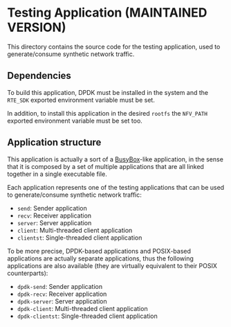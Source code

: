 # Testing Application (MAINTAINED VERSION)

This directory contains the source code for the testing application, used to generate/consume synthetic network traffic.

## Dependencies

To build this application, DPDK must be installed in the system and the `RTE_SDK` exported environment variable must be set.

In addition, to install this application in the desired `rootfs` the `NFV_PATH` exported environment variable must be set too.

## Application structure

This application is actually a sort of a [BusyBox](https://en.wikipedia.org/wiki/BusyBox)-like application, in the sense that it is composed by a set of multiple applications that are all linked together in a single executable file.

Each application represents one of the testing applications that can be used to generate/consume synthetic network traffic:
 - `send`: Sender application
 - `recv`: Receiver application
 - `server`: Server application
 - `client`: Multi-threaded client application
 - `clientst`: Single-threaded client application

To be more precise, DPDK-based applications and POSIX-based applications are actually separate applications, thus the following applications are also available (they are virtually equivalent to their POSIX counterparts):
 - `dpdk-send`: Sender application
 - `dpdk-recv`: Receiver application
 - `dpdk-server`: Server application
 - `dpdk-client`: Multi-threaded client application
 - `dpdk-clientst`: Single-threaded client application
